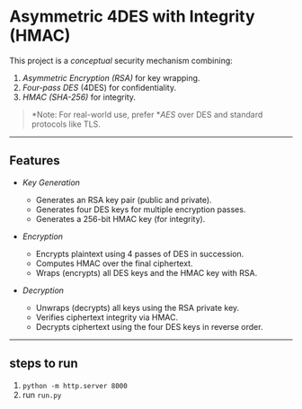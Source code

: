 # Asymmetric 4DES with Integrity (HMAC)

This project is a *conceptual* security mechanism combining:
1. *Asymmetric Encryption (RSA)* for key wrapping.  
2. *Four-pass DES* (4DES) for confidentiality.  
3. *HMAC (SHA-256)* for integrity.

> *Note: For real-world use, prefer **AES* over DES and standard protocols like TLS.

---

## Features

- *Key Generation*  
  - Generates an RSA key pair (public and private).  
  - Generates four DES keys for multiple encryption passes.  
  - Generates a 256-bit HMAC key (for integrity).
  
- *Encryption*  
  - Encrypts plaintext using 4 passes of DES in succession.  
  - Computes HMAC over the final ciphertext.  
  - Wraps (encrypts) all DES keys and the HMAC key with RSA.

- *Decryption*  
  - Unwraps (decrypts) all keys using the RSA private key.  
  - Verifies ciphertext integrity via HMAC.  
  - Decrypts ciphertext using the four DES keys in reverse order.

---
## steps to run

1. `python -m http.server 8000` 
2. run `run.py`
   
